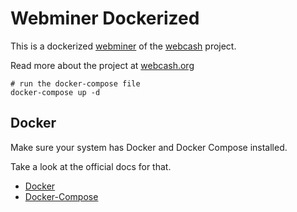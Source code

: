 # Webminer Dockerized

This is a dockerized [webminer](https://github.com/maaku/webminer) of the [webcash](https://github.com/kanzure/webcash) project.

Read more about the project at [webcash.org](https://webcash.org)

```
# run the docker-compose file
docker-compose up -d
```

## Docker 

Make sure your system has Docker and Docker Compose installed.

Take a look at the official docs for that.

- [Docker](https://docs.docker.com/desktop/windows/install/)
- [Docker-Compose](https://docs.docker.com/compose/install/)
